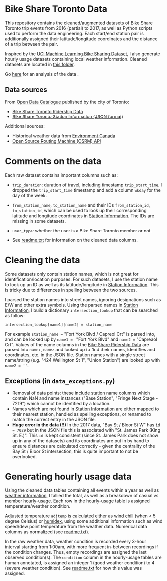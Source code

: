 # Bike Share Toronto Data

This repository contains the cleaned/augmented datasets of Bike Share Toronto trip events from 2016 (partial) to 2017, as well as Python scripts used to perform the data engineering. Each start/end station pair is additionally assigned their latitude/longitude coordinates and the distance of a trip between the pair. 

Inspired by the [UCI Machine Learning Bike Sharing Dataset](https://archive.ics.uci.edu/ml/datasets/bike+sharing+dataset), I also generate hourly usage datasets containing local weather information. Cleaned datasets are located in [this folder](https://github.com/chaddling/bikeshareTO_data/tree/master/cleaned).

Go [here](https://github.com/chaddling/bikeshareTO_analysis) for an analysis of the data . 

Data sources
------------
From [Open Data Catalogue](https://www.toronto.ca/city-government/data-research-maps/open-data/open-data-catalogue/) published by the city of Toronto:

- [Bike Share Toronto Ridership Data](https://www.toronto.ca/city-government/data-research-maps/open-data/open-data-catalogue/#343faeaa-c920-57d6-6a75-969181b6cbde)
- [Bike Share Toronto Station Information (JSON format)](https://tor.publicbikesystem.net/ube/gbfs/v1/en/station_information)

Additional sources: 

- Historical weather data from [Environment Canada](http://climate.weather.gc.ca/climate_data/hourly_data_e.html?hlyRange=2013-06-11%7C2019-02-26&dlyRange=2013-06-13%7C2019-02-26&mlyRange=%7C&StationID=51459&Prov=ON&urlExtension=_e.html&searchType=stnName&optLimit=specDate&StartYear=1840&EndYear=2019&selRowPerPage=25&Line=3&searchMethod=contains&txtStationName=toronto&timeframe=1&Year=2016&Month=7&Day=1#)
- [Open Source Routing Machine (OSRM) API](https://hub.docker.com/r/osrm/osrm-backend/)

Comments on the data
====================
Each raw dataset contains important columns such as:

- ``trip_duration``: duration of travel, including timestamp ``trip_start_time``. I dropped the `trip_start_time` timestamp and add a column `wkday` for the day of the week.

- ``from_station_name``, ``to_station_name`` and their IDs ``from_station_id``, ``to_station_id``, which can be used to look up their corresponding latitude and longitude coordinates in [Station Information](https://tor.publicbikesystem.net/ube/gbfs/v1/en/station_information). The IDs are missing in some datasets.

- ``user_type``: whether the user is a Bike Share Toronto member or not.
- See [readme.txt](https://github.com/chaddling/bikeshareTO_data/blob/master/cleaned/readme.txt) for information on the cleaned data columns.

Cleaning the data
=================
Some datasets only contain station names, which is not great for identification/location purposes. For such datasets, I use the station name to look up an ID as well as its latitude/longitude in [Station Information](https://tor.publicbikesystem.net/ube/gbfs/v1/en/station_information). This is tricky due to differences in spelling between the two sources. 

I parsed the station names into street names, ignoring designations such as E/W and other extra symbols. Using the parsed names in [Station Information](https://tor.publicbikesystem.net/ube/gbfs/v1/en/station_information), I build a dictionary ``intersection_lookup`` that can be searched as follow: 

    intersection_lookup[name1][name2] = station_name

For example `station_name =` "Fort York  Blvd / Capreol Crt" is parsed into, and can be looked up by `name1 = ` "Fort York Blvd" and `name2 =` "Capreaol Crt". Values of the name columns in the [Bike Share Ridership Data](https://www.toronto.ca/city-government/data-research-maps/open-data/open-data-catalogue/#343faeaa-c920-57d6-6a75-969181b6cbde) are parsed into `name1`, `name2` and looked up to find their names, identifies and coordinates, etc. in the JSON file. Station names with a single street name/string (e.g. "424 Wellington St 1", "Union Station") are looked up with `name2 = ''`.

Exceptions (in `data_exceptions.py`)
------------------------------------
- Removal of data points: these include station name columns which contain NaN and name instances ("Base Station", "Fringe Next Stage - 7219") which cannot be identified by a location.
- Names which are not found in [Station Information](https://tor.publicbikesystem.net/ube/gbfs/v1/en/station_information) are either mapped to their nearest station, handled as spelling exceptions, or renamed to match the correct entry in the JSON file.
- <b> Huge error in the data (!!)</b> In the 2017 data, "Bay St / Bloor St W" has `id = 7029` but in the JSON file this is associated with "St. James Park (King St. E.)". This `id` is kept consistent (since St. James Park does not show up in any of the datasets) and its coordinates are put in by hand to ensure distances are calculated correctly - given the centrality of the Bay St / Bloor St intersection, this is quite important to not be overlooked.

Generating hourly usage data
============================
Using the cleaned data tables containing all events within a year as well as [weather information](http://climate.weather.gc.ca/climate_data/hourly_data_e.html?hlyRange=2013-06-11%7C2019-02-26&dlyRange=2013-06-13%7C2019-02-26&mlyRange=%7C&StationID=51459&Prov=ON&urlExtension=_e.html&searchType=stnName&optLimit=specDate&StartYear=1840&EndYear=2019&selRowPerPage=25&Line=3&searchMethod=contains&txtStationName=toronto&timeframe=1&Year=2016&Month=7&Day=1#), I tallied the total, as well as a breakdown of casual vs member hourly-usage. Each row in the hourly-usage table is assigned temperature/weather condition.

Adjusted temperature `adjtemp` is calculated either as [wind chill](https://en.wikipedia.org/wiki/Wind_chill#North_American_and_United_Kingdom_wind_chill_index) (when < 5 degree Celsius) or [humidex](https://en.wikipedia.org/wiki/Humidex#The_humidex_computation_formula), using some additional information such as wind speed/dew point temperature from the weather data. Numerical data columns as normalized (see [readme.txt](https://github.com/chaddling/bikeshareTO_data/blob/master/cleaned/readme.txt)).

In the raw weather data, weather condition is recorded every 3-hour interval starting from 1:00am, with more frequent in-between recordings if the condition changes. Thus, empty recordings are assigned the last observed condition(s). The `condition` column in the hourly-usage tables are human annotated, is assigned an integer 1 (good weather condition) to 4 (severe weather condition). See [readme.txt](https://github.com/chaddling/bikeshareTO_data/blob/master/cleaned/readme.txt) for how this value was assigned.

